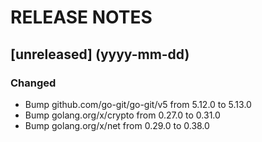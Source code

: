 # RELEASE NOTES

## [unreleased] (yyyy-mm-dd)

### Changed

- Bump github.com/go-git/go-git/v5 from 5.12.0 to 5.13.0
- Bump golang.org/x/crypto from 0.27.0 to 0.31.0
- Bump golang.org/x/net from 0.29.0 to 0.38.0
